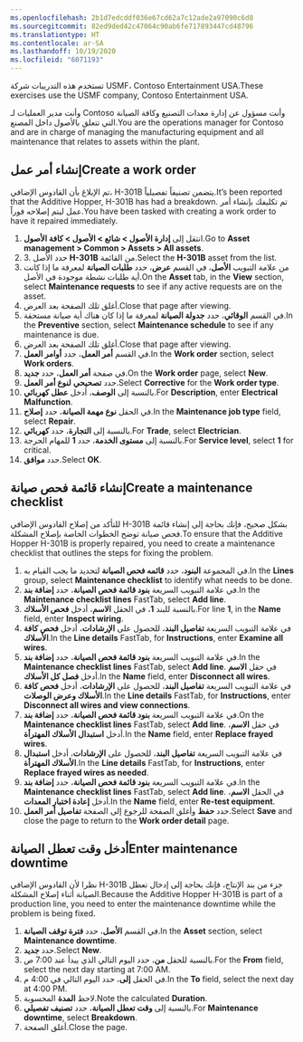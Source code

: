 ```yaml
---
ms.openlocfilehash: 2b1d7edcddf036e67cd62a7c12ade2a97090c6d8
ms.sourcegitcommit: 82ed9ded42c47064c90ab6fe717893447cd48796
ms.translationtype: HT
ms.contentlocale: ar-SA
ms.lasthandoff: 10/19/2020
ms.locfileid: "6071193"
---
```

<span data-ttu-id="3f47e-101">تستخدم هذه التدريبات شركة USMF، Contoso Entertainment USA.</span><span class="sxs-lookup"><span data-stu-id="3f47e-101">These exercises use the USMF company, Contoso Entertainment USA.</span></span>  
 
<span data-ttu-id="3f47e-102">وأنت مدير العمليات لـ Contoso وأنت مسؤول عن إدارة معدات التصنيع وكافة الصيانة التي تتعلق بالأصول داخل المصنع.</span><span class="sxs-lookup"><span data-stu-id="3f47e-102">You are the operations manager for Contoso and are in charge of managing the manufacturing equipment and all maintenance that relates to assets within the plant.</span></span>  
 
## <a name="create-a-work-order"></a><span data-ttu-id="3f47e-103">إنشاء أمر عمل</span><span class="sxs-lookup"><span data-stu-id="3f47e-103">Create a work order</span></span> 
 
<span data-ttu-id="3f47e-104">تم الإبلاغ بأن القادوس الإضافي، H-301B يتضمن تصنيفاً تفصيلياً.</span><span class="sxs-lookup"><span data-stu-id="3f47e-104">It’s been reported that the Additive Hopper, H-301B has had a breakdown.</span></span> <span data-ttu-id="3f47e-105">تم تكليفك بإنشاء أمر عمل ليتم إصلاحه فوراً.</span><span class="sxs-lookup"><span data-stu-id="3f47e-105">You have been tasked with creating a work order to have it repaired immediately.</span></span>  
 
1.  <span data-ttu-id="3f47e-106">انتقل إلى **إدارة الأصول > شائع > الأصول > كافة الأصول**.</span><span class="sxs-lookup"><span data-stu-id="3f47e-106">Go to **Asset management > Common > Assets > All assets**.</span></span> 
2.  <span data-ttu-id="3f47e-107">3. حدد الأصل **H-301B** من القائمة.</span><span class="sxs-lookup"><span data-stu-id="3f47e-107">Select the **H-301B** asset from the list.</span></span>
3.  <span data-ttu-id="3f47e-108">من علامة التبويب **الأصل**، في القسم **عرض**، حدد **طلبات الصيانة** لمعرفة ما إذا كانت أية طلبات نشطة موجودة في الأصل.</span><span class="sxs-lookup"><span data-stu-id="3f47e-108">On the **Asset** tab, in the **View** section, select **Maintenance requests** to see if any active requests are on the asset.</span></span>  
4.  <span data-ttu-id="3f47e-109">أغلق تلك الصفحة بعد العرض.</span><span class="sxs-lookup"><span data-stu-id="3f47e-109">Close that page after viewing.</span></span> 
5.  <span data-ttu-id="3f47e-110">في القسم **الوقائي**، حدد **جدولة الصيانة** لمعرفة ما إذا كان هناك أية صيانة مستحقة.</span><span class="sxs-lookup"><span data-stu-id="3f47e-110">In the **Preventive** section, select **Maintenance schedule** to see if any maintenance is due.</span></span>  
6.  <span data-ttu-id="3f47e-111">أغلق تلك الصفحة بعد العرض.</span><span class="sxs-lookup"><span data-stu-id="3f47e-111">Close that page after viewing.</span></span> 
7.  <span data-ttu-id="3f47e-112">في القسم **أمر العمل**، حدد **أوامر العمل**.</span><span class="sxs-lookup"><span data-stu-id="3f47e-112">In the **Work order** section, select **Work orders**.</span></span>
8.  <span data-ttu-id="3f47e-113">في صفحة **أمر العمل**، حدد **جديد**.</span><span class="sxs-lookup"><span data-stu-id="3f47e-113">On the **Work order** page, select **New**.</span></span> 
9.  <span data-ttu-id="3f47e-114">حدد **تصحيحي** **لنوع أمر العمل**.</span><span class="sxs-lookup"><span data-stu-id="3f47e-114">Select **Corrective** for the **Work order type**.</span></span> 
10. <span data-ttu-id="3f47e-115">بالنسبة إلى **الوصف**، أدخل **عطل كهربائي**.</span><span class="sxs-lookup"><span data-stu-id="3f47e-115">For **Description**, enter **Electrical Malfunction**.</span></span>
11. <span data-ttu-id="3f47e-116">في الحقل **نوع مهمة الصيانة**، حدد **إصلاح**.</span><span class="sxs-lookup"><span data-stu-id="3f47e-116">In the **Maintenance job type** field, select **Repair**.</span></span>
12. <span data-ttu-id="3f47e-117">بالنسبة إلى **التجارة**، حدد **كهربائي**.</span><span class="sxs-lookup"><span data-stu-id="3f47e-117">For **Trade**, select **Electrician**.</span></span> 
13. <span data-ttu-id="3f47e-118">بالنسبة إلى **مستوى الخدمة**، حدد **1** للمهام الحرجة.</span><span class="sxs-lookup"><span data-stu-id="3f47e-118">For **Service level**, select **1** for critical.</span></span> 
14. <span data-ttu-id="3f47e-119">حدد **موافق**.</span><span class="sxs-lookup"><span data-stu-id="3f47e-119">Select **OK**.</span></span> 
 
## <a name="create-a-maintenance-checklist"></a><span data-ttu-id="3f47e-120">إنشاء قائمة فحص صيانة</span><span class="sxs-lookup"><span data-stu-id="3f47e-120">Create a maintenance checklist</span></span> 
<span data-ttu-id="3f47e-121">للتأكد من إصلاح القادوس الإضافي H-301B بشكل صحيح، فإنك بحاجة إلى إنشاء قائمة فحص صيانة توضح الخطوات الخاصة بإصلاح المشكلة.</span><span class="sxs-lookup"><span data-stu-id="3f47e-121">To ensure that the Additive Hopper H-301B is properly repaired, you need to create a maintenance checklist that outlines the steps for fixing the problem.</span></span>
 
1.  <span data-ttu-id="3f47e-122">في المجموعة **البنود**، حدد **قائمه فحص الصيانة** لتحديد ما يجب القيام به.</span><span class="sxs-lookup"><span data-stu-id="3f47e-122">In the **Lines** group, select **Maintenance checklist** to identify what needs to be done.</span></span>  
2.  <span data-ttu-id="3f47e-123">في علامة التبويب السريعة **بنود قائمة فحص الصيانة**، حدد **إضافة بند**.</span><span class="sxs-lookup"><span data-stu-id="3f47e-123">In the **Maintenance checklist lines** FastTab, select **Add line**.</span></span> 
3.  <span data-ttu-id="3f47e-124">بالنسبة للبند **1**، في الحقل **الاسم**، أدخل **فحص الأسلاك**.</span><span class="sxs-lookup"><span data-stu-id="3f47e-124">For line **1**, in the **Name** field, enter **Inspect wiring**.</span></span>
4.  <span data-ttu-id="3f47e-125">في علامة التبويب السريعة **تفاصيل البند**، للحصول على **الإرشادات**، أدخل **فحص كافة الأسلاك**.</span><span class="sxs-lookup"><span data-stu-id="3f47e-125">In the **Line details** FastTab, for **Instructions**, enter **Examine all wires**.</span></span> 
5.  <span data-ttu-id="3f47e-126">في علامة التبويب السريعة **بنود قائمة فحص الصيانة**، حدد **إضافة بند**.</span><span class="sxs-lookup"><span data-stu-id="3f47e-126">In the **Maintenance checklist lines** FastTab, select **Add line**.</span></span> <span data-ttu-id="3f47e-127">في حقل **الاسم** أدخل **فصل كل الأسلاك**.</span><span class="sxs-lookup"><span data-stu-id="3f47e-127">In the **Name** field, enter **Disconnect all wires**.</span></span>
6.  <span data-ttu-id="3f47e-128">في علامة التبويب السريعة **تفاصيل البند**، للحصول على **الإرشادات**، أدخل **فحص كافة الأسلاك وعرض الوصلات**.</span><span class="sxs-lookup"><span data-stu-id="3f47e-128">In the **Line details** FastTab, for **Instructions**, enter **Disconnect all wires and view connections**.</span></span> 
7.  <span data-ttu-id="3f47e-129">في علامة التبويب السريعة **بنود قائمة فحص الصيانة**، حدد **إضافة بند**.</span><span class="sxs-lookup"><span data-stu-id="3f47e-129">On the **Maintenance checklist lines** FastTab, select **Add line**.</span></span> <span data-ttu-id="3f47e-130">في حقل **الاسم**، أدخل **استبدال الأسلاك المهترأة**.</span><span class="sxs-lookup"><span data-stu-id="3f47e-130">In the **Name** field, enter **Replace frayed wires**.</span></span> 
8.  <span data-ttu-id="3f47e-131">في علامة التبويب السريعة **تفاصيل البند**، للحصول على **الإرشادات**، أدخل **استبدال الأسلاك المهترأة**.</span><span class="sxs-lookup"><span data-stu-id="3f47e-131">In the **Line details** FastTab, for **Instructions**, enter **Replace frayed wires as needed**.</span></span>
9.  <span data-ttu-id="3f47e-132">في علامة التبويب السريعة **بنود قائمة فحص الصيانة**، حدد **إضافة بند**.</span><span class="sxs-lookup"><span data-stu-id="3f47e-132">In the **Maintenance checklist lines** FastTab, select **Add line**.</span></span> <span data-ttu-id="3f47e-133">في الحقل **الاسم**، أدخل **إعادة اختبار المعدات**.</span><span class="sxs-lookup"><span data-stu-id="3f47e-133">In the **Name** field, enter **Re-test equipment**.</span></span> 
10. <span data-ttu-id="3f47e-134">حدد **حفظ** وأغلق الصفحة للرجوع إلى الصفحة **تفاصيل أمر العمل**.</span><span class="sxs-lookup"><span data-stu-id="3f47e-134">Select **Save** and close the page to return to the **Work order detail** page.</span></span> 
 
## <a name="enter-maintenance-downtime"></a><span data-ttu-id="3f47e-135">أدخل وقت تعطل الصيانة</span><span class="sxs-lookup"><span data-stu-id="3f47e-135">Enter maintenance downtime</span></span> 

<span data-ttu-id="3f47e-136">نظرا لأن القادوس الإضافي H-301B جزء من بند الإنتاج، فإنك بحاجة إلى إدخال تعطل الصيانة أثناء إصلاح المشكلة.</span><span class="sxs-lookup"><span data-stu-id="3f47e-136">Because the Additive Hopper H-301B is part of a production line, you need to enter the maintenance downtime while the problem is being fixed.</span></span>
 
1.  <span data-ttu-id="3f47e-137">في القسم **الأصل**، حدد **فترة توقف الصيانة**.</span><span class="sxs-lookup"><span data-stu-id="3f47e-137">In the **Asset** section, select **Maintenance downtime**.</span></span>  
2.  <span data-ttu-id="3f47e-138">حدد **جديد‏‎**.</span><span class="sxs-lookup"><span data-stu-id="3f47e-138">Select **New**.</span></span> 
3.  <span data-ttu-id="3f47e-139">بالنسبة للحقل **من**، حدد اليوم التالي الذي يبدأ عند 7:00 ص.</span><span class="sxs-lookup"><span data-stu-id="3f47e-139">For the **From** field, select the next day starting at 7:00 AM.</span></span> 
4.  <span data-ttu-id="3f47e-140">في الحقل **إلى**، حدد اليوم التالي في 4:00 م.</span><span class="sxs-lookup"><span data-stu-id="3f47e-140">In the **To** field, select the next day at 4:00 PM.</span></span> 
5.  <span data-ttu-id="3f47e-141">لاحظ **المدة** المحسوبة.</span><span class="sxs-lookup"><span data-stu-id="3f47e-141">Note the calculated **Duration**.</span></span>
6.  <span data-ttu-id="3f47e-142">بالنسبة إلى **وقت تعطل الصيانة**، حدد **تصنيف تفصيلي**.</span><span class="sxs-lookup"><span data-stu-id="3f47e-142">For **Maintenance downtime**, select **Breakdown**.</span></span> 
7.  <span data-ttu-id="3f47e-143">أغلق الصفحة.</span><span class="sxs-lookup"><span data-stu-id="3f47e-143">Close the page.</span></span> 

